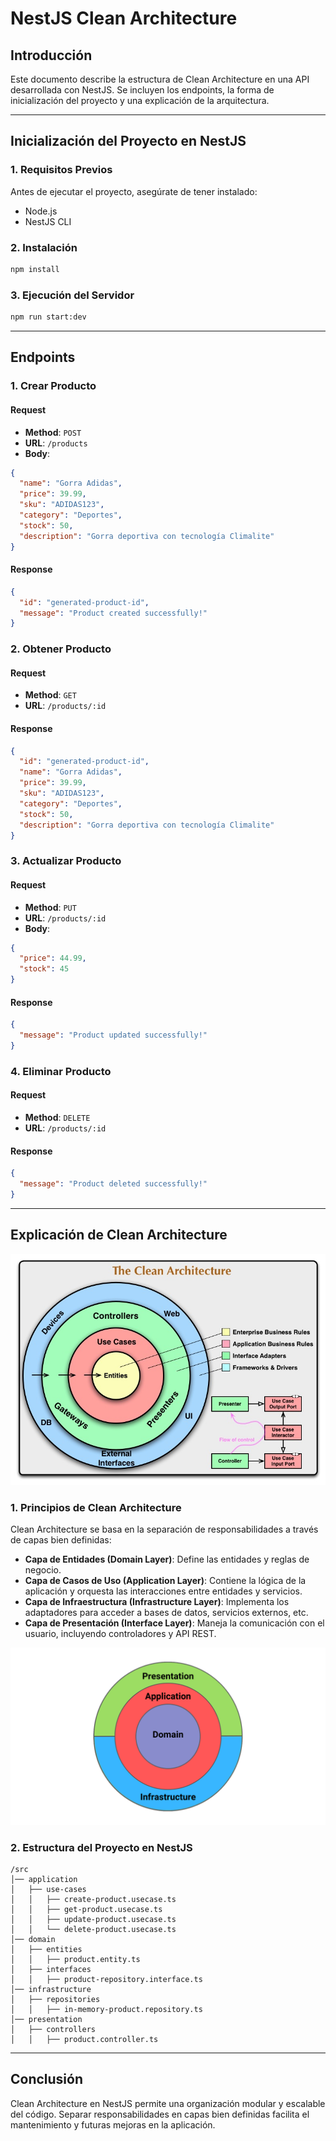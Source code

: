 # NestJS Clean Architecture

## Introducción
Este documento describe la estructura de Clean Architecture en una API desarrollada con NestJS. Se incluyen los endpoints, la forma de inicialización del proyecto y una explicación de la arquitectura.

---

## Inicialización del Proyecto en NestJS

### 1. Requisitos Previos
Antes de ejecutar el proyecto, asegúrate de tener instalado:
- Node.js
- NestJS CLI

### 2. Instalación
```sh
npm install
```

### 3. Ejecución del Servidor
```sh
npm run start:dev
```

---

## Endpoints

### 1. Crear Producto
#### **Request**
- **Method**: `POST`
- **URL**: `/products`
- **Body**:
```json
{
  "name": "Gorra Adidas",
  "price": 39.99,
  "sku": "ADIDAS123",
  "category": "Deportes",
  "stock": 50,
  "description": "Gorra deportiva con tecnología Climalite"
}
```

#### **Response**
```json
{
  "id": "generated-product-id",
  "message": "Product created successfully!"
}
```

### 2. Obtener Producto
#### **Request**
- **Method**: `GET`
- **URL**: `/products/:id`

#### **Response**
```json
{
  "id": "generated-product-id",
  "name": "Gorra Adidas",
  "price": 39.99,
  "sku": "ADIDAS123",
  "category": "Deportes",
  "stock": 50,
  "description": "Gorra deportiva con tecnología Climalite"
}
```

### 3. Actualizar Producto
#### **Request**
- **Method**: `PUT`
- **URL**: `/products/:id`
- **Body**:
```json
{
  "price": 44.99,
  "stock": 45
}
```

#### **Response**
```json
{
  "message": "Product updated successfully!"
}
```

### 4. Eliminar Producto
#### **Request**
- **Method**: `DELETE`
- **URL**: `/products/:id`

#### **Response**
```json
{
  "message": "Product deleted successfully!"
}
```

---

## Explicación de Clean Architecture

![alt text](image.png)

### 1. Principios de Clean Architecture
Clean Architecture se basa en la separación de responsabilidades a través de capas bien definidas:

- **Capa de Entidades (Domain Layer)**: Define las entidades y reglas de negocio.
- **Capa de Casos de Uso (Application Layer)**: Contiene la lógica de la aplicación y orquesta las interacciones entre entidades y servicios.
- **Capa de Infraestructura (Infrastructure Layer)**: Implementa los adaptadores para acceder a bases de datos, servicios externos, etc.
- **Capa de Presentación (Interface Layer)**: Maneja la comunicación con el usuario, incluyendo controladores y API REST.

![alt text](image-1.png)

### 2. Estructura del Proyecto en NestJS

```
/src
│── application
│   ├── use-cases
│   │   ├── create-product.usecase.ts
│   │   ├── get-product.usecase.ts
│   │   ├── update-product.usecase.ts
│   │   └── delete-product.usecase.ts
│── domain
│   ├── entities
│   │   ├── product.entity.ts
│   ├── interfaces
│   │   ├── product-repository.interface.ts
│── infrastructure
│   ├── repositories
│   │   ├── in-memory-product.repository.ts
│── presentation
│   ├── controllers
│   │   ├── product.controller.ts
```

---

## Conclusión
Clean Architecture en NestJS permite una organización modular y escalable del código. Separar responsabilidades en capas bien definidas facilita el mantenimiento y futuras mejoras en la aplicación.

